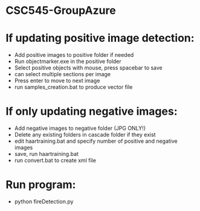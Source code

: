 # CSC545-GroupAzure
# If updating positive image detection:
- Add positive images to positive folder if needed
- Run objectmarker.exe in the positive folder
- Select positive objects with mouse, press spacebar to save
- can select multiple sections per image
- Press enter to move to next image
- run samples_creation.bat to produce vector file
# If only updating negative images:
- Add negative images to negative folder (JPG ONLY!)
- Delete any existing folders in cascade folder if they exist
- edit haartraining.bat and specify number of positive and negative images
- save, run haartraining.bat
- run convert.bat to create xml file
# Run program:
- python fireDetection.py
